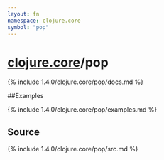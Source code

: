```yaml
---
layout: fn
namespace: clojure.core
symbol: "pop"
---
```


# [clojure.core](../)/pop

{% include 1.4.0/clojure.core/pop/docs.md %}

##Examples

{% include 1.4.0/clojure.core/pop/examples.md %}
## Source
{% include 1.4.0/clojure.core/pop/src.md %}

